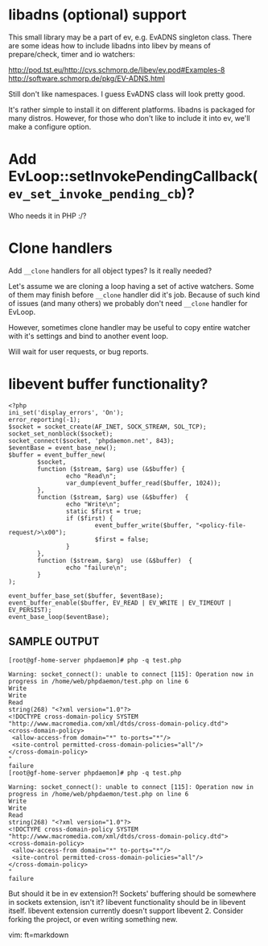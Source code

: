 libadns (optional) support
==========================

This small library may be a part of ev, e.g. EvADNS singleton class.  There are
some ideas how to include libadns into libev by means of prepare/check, timer
and io watchers:

<http://pod.tst.eu/http://cvs.schmorp.de/libev/ev.pod#Examples-8>
<http://software.schmorp.de/pkg/EV-ADNS.html>

Still don't like namespaces. I guess EvADNS class will look pretty good.

It's rather simple to install it on different platforms. libadns is packaged
for many distros.  However, for those who don't like to include it into ev,
we'll make a configure option.

Add EvLoop::setInvokePendingCallback(`ev_set_invoke_pending_cb`)?
=================================================================

Who needs it in PHP :/?

Clone  handlers
===============

Add `__clone` handlers for all object types? Is it really needed?

Let's assume we are cloning a loop having a set of active watchers. Some of them
may finish before `__clone` handler did it's job. Because of such kind of issues
(and many others) we probably don't need `__clone` handler for EvLoop.

However, sometimes clone handler may be useful to copy entire watcher with it's
settings and bind to another event loop.

Will wait for user requests, or bug reports.

libevent buffer functionality?
=============================

	<?php
	ini_set('display_errors', 'On');
	error_reporting(-1);
	$socket = socket_create(AF_INET, SOCK_STREAM, SOL_TCP);
	socket_set_nonblock($socket);
	socket_connect($socket, 'phpdaemon.net', 843);
	$eventBase = event_base_new();
	$buffer = event_buffer_new(
        	$socket,
        	function ($stream, $arg) use (&$buffer) {
                	echo "Read\n";
                	var_dump(event_buffer_read($buffer, 1024));
        	},
        	function ($stream, $arg) use (&$buffer)  {
                	echo "Write\n";
                	static $first = true;
                	if ($first) {
                        	event_buffer_write($buffer, "<policy-file-request/>\x00");
                        	$first = false;
                	}
        	},
        	function ($stream, $arg)  use (&$buffer)  {
                	echo "failure\n";
        	}
	);
 	
	event_buffer_base_set($buffer, $eventBase);
	event_buffer_enable($buffer, EV_READ | EV_WRITE | EV_TIMEOUT | EV_PERSIST);
	event_base_loop($eventBase);

SAMPLE OUTPUT
------

	[root@gf-home-server phpdaemon]# php -q test.php

	Warning: socket_connect(): unable to connect [115]: Operation now in progress in /home/web/phpdaemon/test.php on line 6
	Write
	Write
	Read
	string(268) "<?xml version="1.0"?>
	<!DOCTYPE cross-domain-policy SYSTEM "http://www.macromedia.com/xml/dtds/cross-domain-policy.dtd">
	<cross-domain-policy>
 	 <allow-access-from domain="*" to-ports="*"/>
 	 <site-control permitted-cross-domain-policies="all"/>
	</cross-domain-policy>
	"
	failure
	[root@gf-home-server phpdaemon]# php -q test.php

	Warning: socket_connect(): unable to connect [115]: Operation now in progress in /home/web/phpdaemon/test.php on line 6
	Write
	Write
	Read
	string(268) "<?xml version="1.0"?>
	<!DOCTYPE cross-domain-policy SYSTEM "http://www.macromedia.com/xml/dtds/cross-domain-policy.dtd">
	<cross-domain-policy>
 	 <allow-access-from domain="*" to-ports="*"/>
 	 <site-control permitted-cross-domain-policies="all"/>
	</cross-domain-policy>
	"
	failure

But should it be in ev extension?! Sockets' buffering should be somewhere in
sockets extension, isn't it?  libevent functionality should be in libevent
itself. libevent extension currently doesn't support libevent 2. Consider
forking the project, or even writing something new.


vim: ft=markdown
